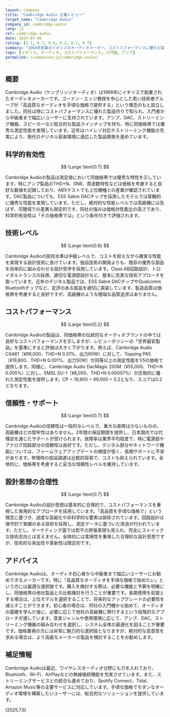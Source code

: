 ```yaml
---
layout: company
title: "Cambridge Audio 企業レビュー"
target_name: "Cambridge Audio"
company_id: cambridge-audio
lang: ja
ref: cambridge-audio
date: 2025-07-06
rating: [3.1, 0.7, 0.8, 0.2, 0.7, 0.7]
summary: "1968年創業のイギリスのオーディオメーカー。コストパフォーマンスに優れた製品作りで知られ、入門者から中級者まで幅広いユーザーに支持されています。アンプ、DAC、ストリーミング機器など総合的な製品ラインナップを持ち、同価格帯では優秀な測定性能を実現。しかし、純粋な性能比較では、より安価な選択肢が存在するため、絶対的なコストパフォーマンスは高くない。高級オーディオの入門機として、ブランドやデザインを含めて評価するユーザー向けの製品です。"
tags: [イギリス, オーディオ, コストパフォーマンス, 入門機, アンプ]
permalink: /companies/ja/cambridge-audio/
---
```


## 概要

Cambridge Audio（ケンブリッジオーディオ）は1968年にイギリスで創業されたオーディオメーカーです。ゴードン・エッジ教授を中心とした若い技術者グループが「高品質なオーディオを手頃な価格で提供する」という理念のもと設立しました。同社は特にコストパフォーマンスに優れた製品作りで知られ、入門者から中級者まで幅広いユーザーに支持されています。アンプ、DAC、ストリーミング機器、スピーカーなど総合的な製品ラインナップを持ち、特に同価格帯では優秀な測定性能を実現しています。近年はハイレゾ対応やストリーミング機能の充実により、現代のデジタル音楽環境に適応した製品開発を進めています。

## 科学的有効性

$$ \Large \text{0.7} $$

Cambridge Audioの製品は測定値において同価格帯では優秀な特性を示しています。特にアンプ製品のTHD+N、SNR、周波数特性などは価格を考慮すると良好な数値を記録しており、ABXテストでも上位機種との差異が確認されています。DAC製品についても、ESS Sabre DACチップを採用したモデルでは客観的に優秀な性能を実現しています。ただし、絶対的な性能レベルでは高級機には及ばず、可聴域での差異も限定的です。同社の強みは価格対性能比の高さであり、科学的有効性は「その価格帯では」という条件付きで評価されます。

## 技術レベル

$$ \Large \text{0.8} $$

Cambridge Audioの技術水準は中級レベルで、コストを抑えながら確実な性能を実現する設計技術に長けています。独自技術の開発よりも、既存の優秀な部品を効率的に組み合わせる設計哲学を採用しています。Class AB回路設計、トロイダルトランスの採用、適切な電源部設計など、基本に忠実な技術アプローチを取っています。近年のデジタル製品では、ESS Sabre DACチップやQualcomm Bluetoothチップなど、定評のある部品を適切に実装しています。製造品質は価格帯を考慮すると良好ですが、高級機のような極端な品質追求はありません。

## コストパフォーマンス

$$ \Large \text{0.2} $$

Cambridge Audioの製品は、同価格帯の伝統的なオーディオブランドの中では良好なコストパフォーマンスを示しますが、レビューポリシーの「世界最安製品」を基準にすると評価は大きく下がります。例えば、Cambridge Audio CXA61（¥99,000、THD+N 0.01%、出力60W）に対して、Topping PA5（¥19,800、THD+N 0.001%、出力50W）が同等以上の測定性能を1/5の価格で提供します。同様に、Cambridge Audio DacMagic 200M（¥55,000、THD+N 0.005%）に対し、SMSL SU-1（¥8,000、THD+N 0.00007%）が圧倒的に優れた測定性能を提供します。CP = 19,800 ÷ 99,000 = 0.2となり、スコアは0.2となります。

## 信頼性・サポート

$$ \Large \text{0.7} $$

Cambridge Audioの信頼性は一般的なレベルで、重大な故障は少ないものの、高級機ほどの堅牢性はありません。2年間の保証期間を提供し、日本国内では代理店を通じたサポートが受けられます。故障率は業界平均程度で、特に電源部やアナログ回路部分の信頼性は良好です。ただし、デジタル部分やネットワーク機能については、ファームウェアアップデートの頻度が低く、長期サポートに不安があります。修理時の部品調達は比較的容易で、コストも抑えられています。全体的に、価格帯を考慮すると妥当な信頼性レベルを維持しています。

## 設計思想の合理性

$$ \Large \text{0.7} $$

Cambridge Audioの設計思想は基本的に合理的で、コストパフォーマンスを重視した実用的なアプローチを採用しています。「高品質を手頃な価格で」という理念に基づき、過度な高級化や非科学的な要素は排除されています。回路設計は保守的で実績のある技術を採用し、測定データに基づいた改良が行われています。ただし、マーケティング面では若干の誇張表現も見られ、完全にストイックな技術志向とは言えません。全体的には実用性を重視した合理的な設計思想ですが、技術的な突出性や革新性は限定的です。

## アドバイス

Cambridge Audioは、オーディオ初心者から中級者まで幅広いユーザーにお勧めできるメーカーです。特に「高品質なオーディオを手頃な価格で始めたい」という方には最適な選択肢です。購入を検討する際は、必要な機能と予算を明確にし、同価格帯の他社製品との比較検討を行うことが重要です。長期使用を前提とする場合は、上位モデルを選択することで、将来的なアップグレードの必要性を減らすことができます。初心者の場合は、同社の入門機から始めて、オーディオの基礎を学んだ後に、必要に応じて他社の高級機に移行するという段階的なアプローチが適しています。音楽ジャンルや使用環境に応じて、アンプ、DAC、ストリーミング機器の組み合わせを選択し、システム全体の最適化を図ることが重要です。価格重視の方には非常に魅力的な選択肢となりますが、絶対的な高音質を求める場合は、より高級なメーカーの製品を検討することをお勧めします。

## 補足情報

Cambridge Audioは最近、ワイヤレスオーディオ分野にも力を入れており、Bluetooth、Wi-Fi、AirPlayなどの無線接続機能を充実させています。また、ストリーミングサービスとの統合も進めており、Spotify Connect、Tidal、Amazon Music等の主要サービスに対応しています。手頃な価格でモダンなオーディオ環境を構築したいユーザーには、総合的なソリューションを提供しています。

(2025.7.6)
